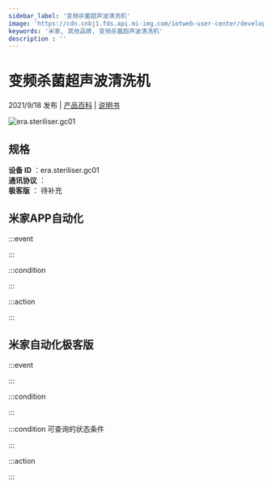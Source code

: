 ```yaml
---
sidebar_label: '变频杀菌超声波清洗机'
image: 'https://cdn.cnbj1.fds.api.mi-img.com/iotweb-user-center/developer_16790480287188mP3lWKh.png?GalaxyAccessKeyId=AKVGLQWBOVIRQ3XLEW&Expires=9223372036854775807&Signature=h7KkfAWmGVkQb3IHS1bHGRYdMts='
keywords: '米家, 其他品牌, 变频杀菌超声波清洗机'
description : ''
---
```

# 变频杀菌超声波清洗机

2021/9/18 发布 | [产品百科](https://home.mi.com/webapp/content/baike/product/index.html?model=era.steriliser.gc01/) | [说明书](https://home.mi.com/views/introduction.html?model=era.steriliser.gc01&region=cn)

![era.steriliser.gc01](https://cdn.cnbj1.fds.api.mi-img.com/iotweb-user-center/developer_16790480287188mP3lWKh.png?GalaxyAccessKeyId=AKVGLQWBOVIRQ3XLEW&Expires=9223372036854775807&Signature=h7KkfAWmGVkQb3IHS1bHGRYdMts=)

## 规格  
> 
**设备 ID** ：era.steriliser.gc01  
**通讯协议** ：  
**极客版**  ： 待补充 


## 米家APP自动化  

:::event  

:::

:::condition  

:::

:::action   

:::

## 米家自动化极客版  

:::event  

:::

:::condition  

:::

:::condition 可查询的状态条件  

:::

:::action  

:::

        
